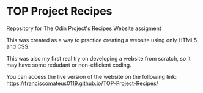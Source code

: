 # TOP Project Recipes
 Repository for The Odin Project's Recipes Website assigment
 
 This was created as a way to practice creating a website using only HTML5 and CSS.
 
 This was also my first real try on developing a website from scratch, so it may have some redudant or non-efficient coding.
 
 You can access the live version of the website on the following link: https://franciscomateus0119.github.io/TOP-Project-Recipes/

